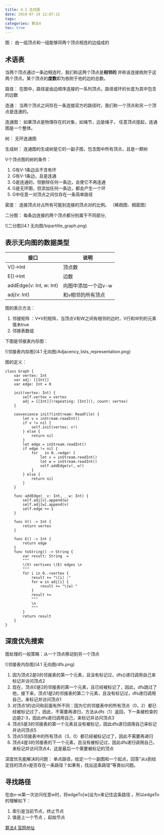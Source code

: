 ```yaml
---
title: 4.1 无向图
date: 2019-07-19 12:07:12
tags: 
categories: 算法4
toc: true
---
```


图： 由一组顶点和一组能够将两个顶点相连的边组成的

## 术语表

当两个顶点通过一条边相连时，我们称这两个顶点是**相邻的** 并称该连接依附于这两个顶点。某个顶点的**度数**即为依附于他的边的总数。

路径： 在图中，路径是由边顺序连接的一系列顶点。路径或环的长度为其中包含的边数

连通： 当两个顶点之间存在一条连接双方的路径时，我们称一个顶点和另一个顶点是连通的。

连通图： 如果顶点是物理存在的对象，如绳节，边是绳子， 任意顶点提起，连通图是一个整体。

树： 无环连通图

生成树： 连通图的生成树是它的一副子图，包含图中所有顶点，且是一颗树   

V个顶点图的树的条件：

1. G有V-1条边且不含有环
2. G有V-1条边，且是连通
3. G是连通的，但删除任何一条边，会使它不再连通
4. G是无环图，但添加任何一条边，都会产生一个环
5. G中任意一对顶点之间仅存在一条简单路径

密度： 连接顶点对占所有可能别连接的顶点对的比例。 （稀疏图、稠密图）

二分图： 每条边连接的两个顶点都分别属于不同部分,

![二分图](4.1 无向图/bipartitle_graph.png)

## 表示无向图的数据类型

|接口|说明|
|---|---|
|V()->Int|顶点数|
|E()->Int|边数|
|addEdge(v: Int, w: Int)|向图中添加一个边v-w|
|adj(v: Int)|和v相邻的所有顶点|

图的表示方法：

1. 邻接矩阵 ：V*V的矩阵，当顶点V和W之间有相邻的边时，V行和W列的元素值未true
2. 邻接表数组

下图是邻接表内存图：

![邻接表内存图](4.1 无向图/Adjacency_lists_representation.png)


图的定义：

```
class Graph {
	var vertex: Int
	var adj: [[Int]]
	var edge: Int = 0
	    
	init(vertex: Int) {
	    self.vertex = vertex
	    adj = [[Int]](repeating: [Int](), count: vertex)
	}
	    
	convenience init?(inStream: ReadFile) {
	    let v = inStream.readInt()
	    if v != nil {
	        self.init(vertex: v!)
	    } else {
	        return nil
	    }
	    let edge = inStream.readInt()
	    if edge != nil {
	        for _ in 0..<edge! {
	            let v = inStream.readInt()
	            let w = inStream.readInt()
	            self.addEdge(v!, w!)
	        }
	    } else {
	        return nil
	    }
	}
	    
	func addEdge(_ v: Int, _ w: Int) {
	    self.adj[v].append(w)
	    self.adj[w].append(v)
	    self.edge += 1
	}
	    
	func V() -> Int {
	    return vertex
	}
	    
	func E() -> Int {
	    return edge
	}
	func toString() -> String {
	    var result: String  =
	    """
	    \(V) vertixes \(E) edges \n
	    """
	    for i in 0..<vertex {
	        result += "\(i) :"
	        for w in adj[i] {
	            result += "\(w) "
	        }
	        result +=
	        """
	        \n
	        """
	    }
	    return result
	}
}
```

## 深度优先搜索


图处理的一般策略：从一个顶点移动到另一个顶点


![邻接表内存图](4.1 无向图/dfs.png)

1. 因为顶点2是0的邻接表的第一个元素，且没有标记过，dfs()递归调用自己来标记并访问顶点2
2. 现在，顶点0是2的邻接表的第一个元素，且已经被标记了，因此，dfs跳过了他，接下来，顶点1是2的邻接表的第二个元素，且没有标记过，dfs递归调用自己，来标记并访问顶点1
3. 对顶点1的访问和前面有所不同：因为它的邻接表中的所有顶点（0，2）都已经被标记过了，因此，不需要再递归，方法从dfs（1）返回，下一条被检查的边是2-3，因此dfs递归调用自己，来标记并访问顶点3
4. 顶点5是3的邻接表的第一个元素且没有被标记，因此dfs递归调用自己来标记并访问顶点5
5. 顶点5邻接表中的所有顶点（3，0）都已经被标记过了，因此不需要再递归
6. 顶点4是3的邻接表的下一个元素，且没有被标记过，因此dfs递归调用自己，来标记并访问顶点4，这是最后一个需要被标记的顶点

深度优先能解决的问题： 单点路径，给定一个一副图和一个起点，回答“从s到给定目的顶点v是否存在一条路径？如果有，找出这条路径”等类似问题。



## 寻找路径 

在由v-w第一次访问任意w时，将edgeTo[w]设为v来记住这条路径  。所以edgeTo的理解如下：



1. 索引是当前节点，终止节点
2. 值是上一个节点 ，起始节点









[算法4 官网地址](https://algs4.cs.princeton.edu/code/javadoc/)

